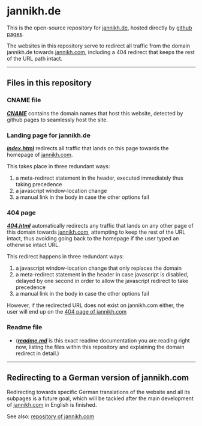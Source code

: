 # jannikh.de
This is the open-source repository for [jannikh.de](https://jannikh.de), hosted directly by [github pages](https://pages.github.com/).

The websites in this repository serve to redirect all traffic from the domain jannikh.de towards [jannikh.com](https://jannikh.com), including a 404 redirect that keeps the rest of the URL path intact.

---

## Files in this repository
### CNAME file
***[CNAME](CNAME)*** contains the domain names that host this website, detected by github pages to seamlessly host the site.

### Landing page for jannikh.de
***[index.html](index.html)*** redirects all traffic that lands on this page towards the homepage of [jannikh.com](https://jannikh.com).

This takes place in three redundant ways:
1. a meta-redirect statement in the header, executed immediately thus taking precedence
1. a javascript window-location change
1. a manual link in the body in case the other options fail

### 404 page
***[404.html](404.html)*** automatically redirects any traffic that lands on any other page of this domain towards [jannikh.com](https://jannikh.com), attempting to keep the rest of the URL intact, thus avoiding going back to the homepage if the user typed an otherwise intact URL.

This redirect happens in three redundant ways:
1. a javascript window-location change that only replaces the domain
1. a meta-redirect statement in the header in case javascript is disabled, delayed by one second in order to allow the javascript redirect to take precedence
1. a manual link in the body in case the other options fail

However, if the redirected URL does not exist on jannikh.com either, the user will end up on the [404 page of jannikh.com](https://jannikh.com/404)

### Readme file
- ([***readme.md***](readme.md) is this exact readme documentation you are reading right now, listing the files within this repository and explaining the domain redirect in detail.)

---

## Redirecting to a German version of jannikh.com
Redirecting towards specific German translations of the website and all its subpages is a future goal, which will be tackled after the main development of [jannikh.com](https://jannikh.com) in English is finished.

See also: [repository of jannikh.com](https://github.com/jannikh/jannikh.com/)

